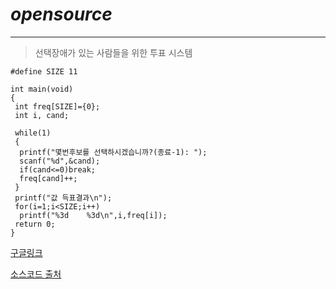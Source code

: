 # ***opensource***
***
 >선택장애가 있는 사람들을 위한 투표 시스템
>>

```#include<stdio.h>
#define SIZE 11

int main(void)
{
 int freq[SIZE]={0};
 int i, cand;

 while(1)
 {
  printf("몇번후보를 선택하시겠습니까?(종료-1): ");
  scanf("%d",&cand);
  if(cand<=0)break;
  freq[cand]++;
 }
 printf("값 득표결과\n");
 for(i=1;i<SIZE;i++)
  printf("%3d    %3d\n",i,freq[i]);
 return 0;
}
```

[구글링크](https://www.google.co.kr/)


[소스코드 출처](https://m.blog.naver.com/PostView.naver?isHttpsRedirect=true&blogId=gydlf822&logNo=90156682104)
